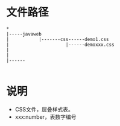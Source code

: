# 文件路径
```
*
|-----javaweb
|           |-------css------demo1.css
|                     |------demoxxx.css
|
|
|------


```
# 说明
- CSS文件，层叠样式表。
- xxx:number，表数字编号